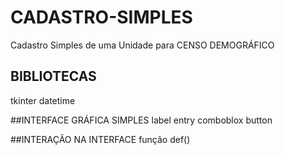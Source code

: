 # CADASTRO-SIMPLES
Cadastro Simples de uma Unidade para CENSO DEMOGRÁFICO

## BIBLIOTECAS 
tkinter
datetime

##INTERFACE GRÁFICA SIMPLES
label
entry
comboblox
button

##INTERAÇÃO NA INTERFACE
função def()
